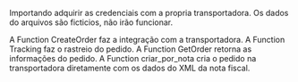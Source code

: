 Importando adquirir as credenciais com a propria transportadora. 
Os dados do arquivos são ficticios, não irão funcionar. 

  A Function CreateOrder faz a integração com a transportadora. 
  A Function Tracking faz o rastreio do pedido. 
  A Function GetOrder retorna as informações do pedido. 
  A Function criar_por_nota cria o pedido na transportadora diretamente com os dados do XML da nota fiscal. 

